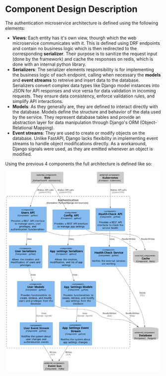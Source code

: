 # Component Design Description

The authentication microservice architecture is defined using the following elements:

- **Views**: Each entity has it's own view, thourgh which the web microservice communicates with it. This is defined using DRF endpoints and contain no business logic which is then redirected to the corresponding **serializer**. Their purpose is to sanitize the request input (done by the framework) and cache the responses on redis, which is done with an internal python library.
- **Serializers**: The serializer elements responsibility is for implementing the business logic of each endpoint, calling when necessary the **models** and **event streams** to retreive and insert data to the database. Serializers convert complex data types like Django model instances into JSON for API responses and vice versa for data validation in incoming requests. They ensure data consistency, enforce validation rules, and simplify API interactions.
- **Models**: As they generally are, they are defined to interact directly with the database. Models define the structure and behavior of the data used by the service. They represent database tables and provide an abstraction layer for data manipulation through Django's ORM (Object-Relational Mapping).
- **Event streams**: They are used to create or modify objects on the database. Unlike FastAPI, Django lacks flexibility in implementing event streams to handle object modifications directly. As a workaround, Django signals were used, as they are emitted whenever an object is modified.

Using the previous 4 components the full architecture is defined like so:

![C4 Authentication components diagram](<../images/C4_diagram/C3 Authentication.svg>)